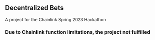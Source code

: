 ## Decentralized Bets

A project for the Chainlink Spring 2023 Hackathon

### Due to Chainlink function limitations, the project not fulfilled 
